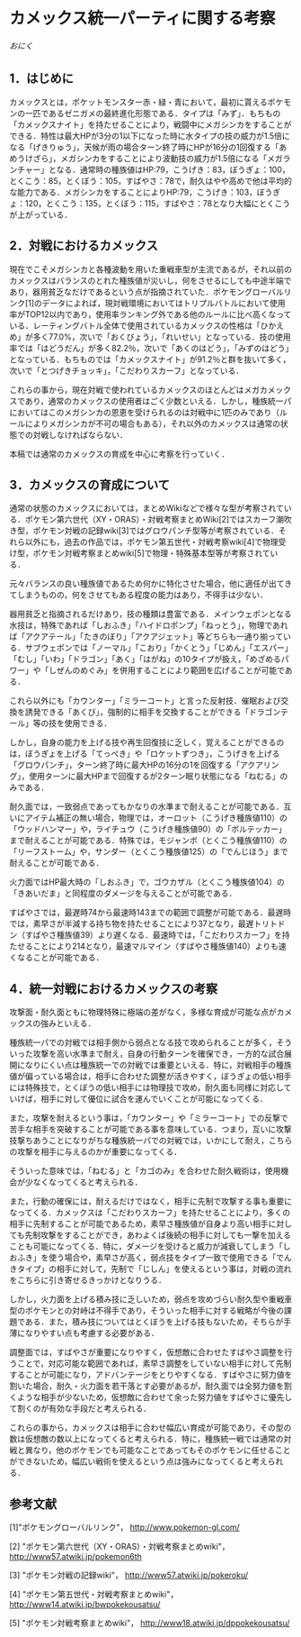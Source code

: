 # カメックス統一パーティに関する考察

###### おにく

## 1．はじめに

カメックスとは，ポケットモンスター赤・緑・青において，最初に貰えるポケモンの一匹であるゼニガメの最終進化形態である．タイプは「みず」．もちもの「カメックスナイト」を持たせることにより，戦闘中にメガシンカをすることができる．特性は最大HPが3分の1以下になった時に水タイプの技の威力が1.5倍になる「げきりゅう」，天候が雨の場合ターン終了時にHPが16分の1回復する「あめうけざら」，メガシンカをすることにより波動技の威力が1.5倍になる「メガランチャー」となる．通常時の種族値はHP:79，こうげき：83，ぼうぎょ：100，とくこう：85，とくぼう：105，すばやさ：78で，耐久はやや高めで他は平均的な能力である．メガシンカをすることによりHP:79，こうげき：103，ぼうぎょ：120，とくこう：135，とくぼう：115，すばやさ：78となり大幅にとくこうが上がっている．

## 2．対戦におけるカメックス

現在でこそメガシンカと各種波動を用いた重戦車型が主流であるが，それ以前のカメックスはバランスのとれた種族値が災いし，何をさせるにしても中途半端であり，器用貧乏なだけであるという点が指摘されていた．ポケモングローバルリンク\[1\]のデータによれば，現対戦環境においてはトリプルバトルにおいて使用率がTOP12以内であり，使用率ランキング外である他のルールに比べ高くなっている．レーティングバトル全体で使用されているカメックスの性格は「ひかえめ」が多く77.0%，次いで「おくびょう」，「れいせい」となっている．技の使用率では「はどうだん」が多く82.2％，次いで「あくのはどう」，「みずのはどう」となっている．もちものでは「カメックスナイト」が91.2％と群を抜いて多く，次いで「とつげきチョッキ」，「こだわりスカーフ」となっている．

これらの事から，現在対戦で使われているカメックスのほとんどはメガカメックスであり，通常のカメックスの使用者はごく少数といえる．しかし，種族統一パにおいてはこのメガシンカの恩恵を受けられるのは対戦中に1匹のみであり（ルールによりメガシンカが不可の場合もある），それ以外のカメックスは通常の状態での対戦しなければならない．

本稿では通常のカメックスの育成を中心に考察を行っていく．

## 3．カメックスの育成について

通常の状態のカメックスにおいては，まとめWikiなどで様々な型が考察されている．ポケモン第六世代（XY・ORAS）・対戦考察まとめWiki\[2\]ではスカーフ潮吹き型，ポケモン対戦の記録wiki\[3\]ではグロウパンチ型等が考察されている．それら以外にも，過去の作品では，ポケモン第五世代・対戦考察wiki\[4\]で物理受け型，ポケモン対戦考察まとめwiki\[5\]で物理・特殊基本型等が考察されている．

元々バランスの良い種族値であるため何かに特化させた場合，他に適任が出てきてしまうものの，何をさせてもある程度の能力はあり，不得手は少ない．

器用貧乏と指摘されるだけあり，技の種類は豊富である．メインウェポンとなる水技は，特殊であれば「しおふき」「ハイドロポンプ」「ねっとう」，物理であれば「アクアテール」「たきのぼり」「アクアジェット」等どちらも一通り揃っている．サブウェポンでは「ノーマル」「こおり」「かくとう」「じめん」「エスパー」「むし」「いわ」「ドラゴン」「あく」「はがね」の10タイプが扱え，「めざめるパワー」や「しぜんのめぐみ」を併用することにより範囲を広げることが可能である．

これら以外にも「カウンター」「ミラーコート」と言った反射技．催眠および交換を誘発できる「あくび」，強制的に相手を交換することができる「ドラゴンテール」等の技を使用できる．

しかし，自身の能力を上げる技や再生回復技に乏しく，覚えることができるのは，ぼうぎょを上げる「てっぺき」や「ロケットずつき」，こうげきを上げる「グロウパンチ」，ターン終了時に最大HPの16分の1を回復する「アクアリング」，使用ターンに最大HPまで回復するが2ターン眠り状態になる「ねむる」のみである．

耐久面では，一致弱点であってもかなりの水準まで耐えることが可能である．互いにアイテム補正の無い場合，物理では，オーロット（こうげき種族値110）の「ウッドハンマー」や，ライチュウ（こうげき種族値90）の「ボルテッカー」まで耐えることが可能である．特殊では，モジャンボ（とくこう種族値110）の「リーフストーム」や，サンダー（とくこう種族値125）の「でんじほう」まで耐えることが可能である．

火力面ではHP最大時の「しおふき」で，ゴウカザル（とくこう種族値104）の「きあいだま」と同程度のダメージを与えることが可能である．

すばやさでは，最遅時74から最速時143までの範囲で調整が可能である．最遅時では，素早さが半減する持ち物を持たせることにより37となり，最遅トリトドン（すばやさ種族値39）より遅くなる．最速時では，「こだわりスカーフ」を持たせることにより214となり，最速マルマイン（すばやさ種族値140）よりも速くなることが可能である．

## 4．統一対戦におけるカメックスの考察

攻撃面・耐久面ともに物理特殊に極端の差がなく，多様な育成が可能な点がカメックスの強みといえる．

種族統一パでの対戦では相手側から弱点となる技で攻められることが多く，そういった攻撃を高い水準まで耐え，自身の行動ターンを確保でき，一方的な試合展開になりにくい点は種族統一での対戦では重要といえる．特に，対戦相手の種族値が偏っている場合は，相手に合わせた調整が活きやすく，ぼうぎょの低い相手には特殊技で，とくぼうの低い相手には物理技で攻め，耐久面も同様に対応していけば，相手に対して優位に試合を運んでいくことが可能になってくる．

また，攻撃を耐えるという事は，「カウンター」や「ミラーコート」での反撃で苦手な相手を突破することが可能である事を意味している．つまり，互いに攻撃技撃ちあうことになりがちな種族統一パでの対戦では，いかにして耐え，こちらの攻撃を相手に与えるのかが重要になってくる．

そういった意味では，「ねむる」と「カゴのみ」を合わせた耐久戦術は，使用機会が少なくなってくると考えられる．

また，行動の確保には，耐えるだけではなく，相手に先制で攻撃する事も重要になってくる．カメックスは「こだわりスカーフ」を持たせることにより，多くの相手に先制することが可能であるため，素早さ種族値が自身より高い相手に対しても先制攻撃をすることができ，あわよくば後続の相手に対しても一撃を加えることも可能になってくる．特に，ダメージを受けると威力が減衰してしまう「しおふき」を使う場合や，素早さが高く，弱点技をタイプ一致で使用できる「でんきタイプ」の相手に対して，先制で「じしん」を使えるという事は，対戦の流れをこちらに引き寄せるきっかけとなりうる．

しかし，火力面を上げる積み技に乏しいため，弱点を攻めづらい耐久型や重戦車型のポケモンとの対峙は不得手であり，そういった相手に対する戦略が今後の課題である．また，積み技についてはとくぼうを上げる技もないため，そちらが手薄になりやすい点も考慮する必要がある．

調整面では，すばやさが重要になりやすく，仮想敵に合わせたすばやさ調整を行うことで，対応可能な範囲であれば，素早さ調整をしていない相手に対して先制することが可能になり，アドバンテージをとりやすくなる．すばやさに努力値を割いた場合，耐久・火力面を若干落とす必要があるが，耐久面では全努力値を割くような相手が少ないため，仮想敵に合わせて余った努力値をすばやさに優先して割くのが有効な手段だと考えられる．

これらの事から，カメックスは相手に合わせ幅広い育成が可能であり，その型の数は仮想敵の数以上になってくると考えられる．特に，種族統一戦では通常の対戦と異なり，他のポケモンでも可能なことであってもそのポケモンに任せることができないため，幅広い戦術を使えるという点は強みになってくると考えられる．

## 参考文献

\[1\]"ポケモングローバルリンク"， http://www.pokemon-gl.com/

\[2\] "ポケモン第六世代（XY・ORAS）・対戦考察まとめwiki"， http://www57.atwiki.jp/pokemon6th

\[3\] "ポケモン対戦の記録wiki"， http://www57.atwiki.jp/pokeroku/

\[4\] "ポケモン第五世代・対戦考察まとめwiki"， http://www14.atwiki.jp/bwpokekousatsu/

\[5\] "ポケモン対戦考察まとめwiki"， http://www18.atwiki.jp/dppokekousatsu/
